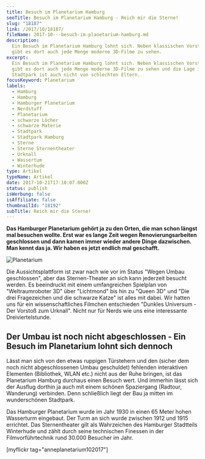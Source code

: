 ```yaml
---
title: Besuch im Planetarium Hamburg
seoTitle: Besuch im Planetarium Hamburg - Reich mir die Sterne!
slug: "18187"
link: /2017/10/18187/
fileName: 2017-10---besuch-im-planetarium-hamburg.md
description:
  Ein Besuch im Planetarium Hamburg lohnt sich. Neben klassischen Vorstellungen
  gibt es dort auch jede Menge moderne 3D-Filme zu sehen.
excerpt:
  Ein Besuch im Planetarium Hamburg lohnt sich. Neben klassischen Vorstellungen
  gibt es dort auch jede Menge moderne 3D-Filme zu sehen und die Lage im
  Stadtpark ist auch nicht von schlechten Eltern.
focusKeyword: Planetarium
labels:
  - Hamburg
  - Hamburg
  - Hamburger Planetarium
  - Nerdstuff
  - Planetarium
  - schwarze Löcher
  - schwarze Materie
  - Stadtpark
  - Stadtpark Hamburg
  - Sterne
  - Sterne Sternentheater
  - Urknall
  - Wassertum
  - Winterhude
type: Artikel
typeName: Artikel
date: 2017-10-21T17:10:07.000Z
status: publish
isWerbung: false
isAffiliate: false
thumbnailId: "18192"
subTitle: Reich mir die Sterne!
---
```


<strong>Das Hamburger Planetarium gehört ja zu den Orten, die man schon längst
mal besuchen wollte. Erst war es lange Zeit wegen Renovierungsarbeiten
geschlossen und dann kamen immer wieder andere Dinge dazwischen. Man kennt das
ja. Wir haben es jetzt endlich mal geschafft.</strong>

![Planetarium](http://cardamonchai.com/wp-content/uploads/2017/10/37124998024_91afdcef60_k-300x400.jpg)

Die Aussichtsplattform ist zwar nach wie vor im Status "Wegen Umbau
geschlossen", aber das Sternen-Theater an sich kann jederzeit besucht werden. Es
beeindruckt mit einem umfangreichen Spielplan von "Weltraumroboter 3D" über
"Lichtmond" bis hin zu "Queen 3D" und "Die drei Fragezeichen und die schwarze
Katze" ist alles mit dabei. Wir hatten uns für ein wissenschaftliches Filmchen
entschieden "Dunkles Universum - Der Vorstoß zum Urknall". Nicht nur für Nerds
wie uns eine interessante Dreiviertelstunde.

## Der Umbau ist noch nicht abgeschlossen - Ein Besuch im Planetarium lohnt sich dennoch

Lässt man sich von den etwas ruppigen Türstehern und den (sicher dem noch nicht
abgeschlossenen Umbau geschuldet) fehlenden interaktiven Elementen (Bibliothek,
WLAN etc.) nicht aus der Ruhe bringen, ist das Planetarium Hamburg durchaus
einen Besuch wert. Und immerhin lässt sich der Ausflug dorthin ja auch mit einem
schönen Spaziergang (Radtour, Wanderung) verbinden. Denn schließlich liegt der
Bau ja mitten im wunderschönen Stadtpark.

Das Hamburger Planetarium wurde im Jahr 1930 in einen 65 Meter hohen Wasserturm
eingebaut. Der Turm an sich wurde zwischen 1912 und 1915 errichtet. Das
Sternentheater gilt als Wahrzeichen des Hamburger Stadtteils Winterhude und
zählt durch seine technischen Finessen in der Filmvorführtechnik rund 30.000
Besucher im Jahr.

[myflickr tag="anneplanetarium102017"]

